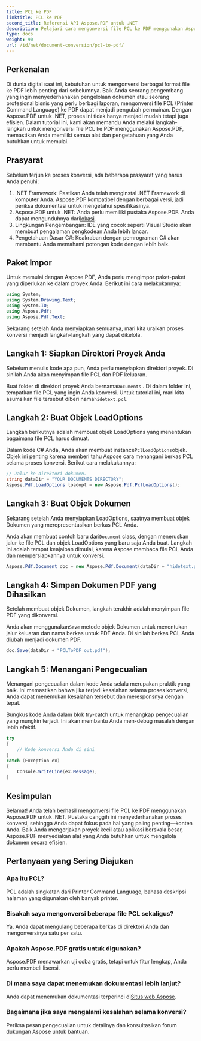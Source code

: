 ```yaml
---
title: PCL ke PDF
linktitle: PCL ke PDF
second_title: Referensi API Aspose.PDF untuk .NET
description: Pelajari cara mengonversi file PCL ke PDF menggunakan Aspose.PDF untuk .NET dengan panduan langkah demi langkah ini. Sempurna untuk pengembang dan pebisnis.
type: docs
weight: 90
url: /id/net/document-conversion/pcl-to-pdf/
---
```

## Perkenalan

Di dunia digital saat ini, kebutuhan untuk mengonversi berbagai format file ke PDF lebih penting dari sebelumnya. Baik Anda seorang pengembang yang ingin menyederhanakan pengelolaan dokumen atau seorang profesional bisnis yang perlu berbagi laporan, mengonversi file PCL (Printer Command Language) ke PDF dapat menjadi pengubah permainan. Dengan Aspose.PDF untuk .NET, proses ini tidak hanya menjadi mudah tetapi juga efisien. Dalam tutorial ini, kami akan memandu Anda melalui langkah-langkah untuk mengonversi file PCL ke PDF menggunakan Aspose.PDF, memastikan Anda memiliki semua alat dan pengetahuan yang Anda butuhkan untuk memulai.

## Prasyarat

Sebelum terjun ke proses konversi, ada beberapa prasyarat yang harus Anda penuhi:

1. .NET Framework: Pastikan Anda telah menginstal .NET Framework di komputer Anda. Aspose.PDF kompatibel dengan berbagai versi, jadi periksa dokumentasi untuk mengetahui spesifikasinya.
2.  Aspose.PDF untuk .NET: Anda perlu memiliki pustaka Aspose.PDF. Anda dapat mengunduhnya dari[lokasi](https://releases.aspose.com/pdf/net/).
3. Lingkungan Pengembangan: IDE yang cocok seperti Visual Studio akan membuat pengalaman pengkodean Anda lebih lancar.
4. Pengetahuan Dasar C#: Keakraban dengan pemrograman C# akan membantu Anda memahami potongan kode dengan lebih baik.

## Paket Impor

Untuk memulai dengan Aspose.PDF, Anda perlu mengimpor paket-paket yang diperlukan ke dalam proyek Anda. Berikut ini cara melakukannya:

```csharp
using System;
using System.Drawing.Text;
using System.IO;
using Aspose.Pdf;
using Aspose.Pdf.Text;
```

Sekarang setelah Anda menyiapkan semuanya, mari kita uraikan proses konversi menjadi langkah-langkah yang dapat dikelola.

## Langkah 1: Siapkan Direktori Proyek Anda

Sebelum menulis kode apa pun, Anda perlu menyiapkan direktori proyek. Di sinilah Anda akan menyimpan file PCL dan PDF keluaran.

 Buat folder di direktori proyek Anda bernama`Documents` . Di dalam folder ini, tempatkan file PCL yang ingin Anda konversi. Untuk tutorial ini, mari kita asumsikan file tersebut diberi nama`hidetext.pcl`.

## Langkah 2: Buat Objek LoadOptions

Langkah berikutnya adalah membuat objek LoadOptions yang menentukan bagaimana file PCL harus dimuat.

 Dalam kode C# Anda, Anda akan membuat instance`PclLoadOptions`objek. Objek ini penting karena memberi tahu Aspose cara menangani berkas PCL selama proses konversi. Berikut cara melakukannya:

```csharp
// Jalur ke direktori dokumen.
string dataDir = "YOUR DOCUMENTS DIRECTORY";
Aspose.Pdf.LoadOptions loadopt = new Aspose.Pdf.PclLoadOptions();
```

## Langkah 3: Buat Objek Dokumen

Sekarang setelah Anda menyiapkan LoadOptions, saatnya membuat objek Dokumen yang merepresentasikan berkas PCL Anda.

 Anda akan membuat contoh baru dari`Document` class, dengan meneruskan jalur ke file PCL dan objek LoadOptions yang baru saja Anda buat. Langkah ini adalah tempat keajaiban dimulai, karena Aspose membaca file PCL Anda dan mempersiapkannya untuk konversi.

```csharp
Aspose.Pdf.Document doc = new Aspose.Pdf.Document(dataDir + "hidetext.pcl", loadopt);
```

## Langkah 4: Simpan Dokumen PDF yang Dihasilkan

Setelah membuat objek Dokumen, langkah terakhir adalah menyimpan file PDF yang dikonversi.

 Anda akan menggunakan`Save` metode objek Dokumen untuk menentukan jalur keluaran dan nama berkas untuk PDF Anda. Di sinilah berkas PCL Anda diubah menjadi dokumen PDF.

```csharp
doc.Save(dataDir + "PCLToPDF_out.pdf");
```

## Langkah 5: Menangani Pengecualian

Menangani pengecualian dalam kode Anda selalu merupakan praktik yang baik. Ini memastikan bahwa jika terjadi kesalahan selama proses konversi, Anda dapat menemukan kesalahan tersebut dan meresponsnya dengan tepat.

Bungkus kode Anda dalam blok try-catch untuk menangkap pengecualian yang mungkin terjadi. Ini akan membantu Anda men-debug masalah dengan lebih efektif.

```csharp
try
{
    // Kode konversi Anda di sini
}
catch (Exception ex)
{
    Console.WriteLine(ex.Message);
}
```

## Kesimpulan

Selamat! Anda telah berhasil mengonversi file PCL ke PDF menggunakan Aspose.PDF untuk .NET. Pustaka canggih ini menyederhanakan proses konversi, sehingga Anda dapat fokus pada hal yang paling penting—konten Anda. Baik Anda mengerjakan proyek kecil atau aplikasi berskala besar, Aspose.PDF menyediakan alat yang Anda butuhkan untuk mengelola dokumen secara efisien.

## Pertanyaan yang Sering Diajukan

### Apa itu PCL?
PCL adalah singkatan dari Printer Command Language, bahasa deskripsi halaman yang digunakan oleh banyak printer.

### Bisakah saya mengonversi beberapa file PCL sekaligus?
Ya, Anda dapat mengulang beberapa berkas di direktori Anda dan mengonversinya satu per satu.

### Apakah Aspose.PDF gratis untuk digunakan?
Aspose.PDF menawarkan uji coba gratis, tetapi untuk fitur lengkap, Anda perlu membeli lisensi.

### Di mana saya dapat menemukan dokumentasi lebih lanjut?
 Anda dapat menemukan dokumentasi terperinci di[Situs web Aspose](https://reference.aspose.com/pdf/net/).

### Bagaimana jika saya mengalami kesalahan selama konversi?
Periksa pesan pengecualian untuk detailnya dan konsultasikan forum dukungan Aspose untuk bantuan.